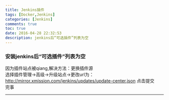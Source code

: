 ```yaml
---
title: Jenkins插件
tags: [Docker,Jenkins]
categories: [Jenkins]
comments: true
toc: true
date: 2016-04-28 22:32:53
description: jenkins后“可选插件”列表为空
---
```

###  安装jenkins后“可选插件”列表为空

因为插件站点被qiang,解决方法：更换插件源  
选择插件管理->高级->升级站点->更改url为：http://mirror.xmission.com/jenkins/updates/update-center.json 点击提交  
完事


---